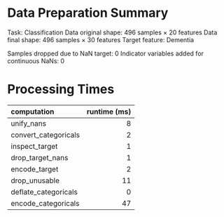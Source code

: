 # Data Preparation Summary

Task:                   Classification
Data original shape:    496 samples × 20 features
Data final shape:       496 samples × 30 features
Target feature:         Dementia

Samples dropped due to NaN target: 0
Indicator variables added for continuous NaNs: 0

# Processing Times

| computation          |   runtime (ms) |
|:---------------------|---------------:|
| unify_nans           |              8 |
| convert_categoricals |              2 |
| inspect_target       |              1 |
| drop_target_nans     |              1 |
| encode_target        |              2 |
| drop_unusable        |             11 |
| deflate_categoricals |              0 |
| encode_categoricals  |             47 |
